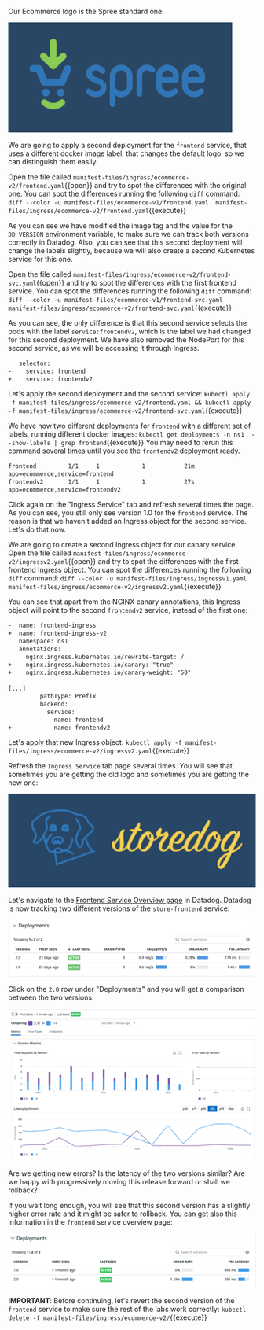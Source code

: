 Our Ecommerce logo is the Spree standard one:

![Screenshot of the Spree logo](./assets/spree_logo.png)

We are going to apply a second deployment for the `frontend` service, that uses a different docker image label, that changes the default logo, so we can distinguish them easily.

Open the file called `manifest-files/ingress/ecommerce-v2/frontend.yaml`{{open}} and try to spot the differences with the original one. You can spot the differences running the following `diff` command: `diff --color -u manifest-files/ecommerce-v1/frontend.yaml  manifest-files/ingress/ecommerce-v2/frontend.yaml`{{execute}}

As you can see we have modified the image tag and the value for the `DD_VERSION` environment variable, to make sure we can track both versions correctly in Datadog. Also, you can see that this second deployment will change the labels slightly, because we will also create a second Kubernetes service for this one.

Open the file called `manifest-files/ingress/ecommerce-v2/frontend-svc.yaml`{{open}} and try to spot the differences with the first frontend service. You can spot the differences running the following `diff` command: `diff --color -u manifest-files/ecommerce-v1/frontend-svc.yaml  manifest-files/ingress/ecommerce-v2/frontend-svc.yaml`{{execute}}

As you can see, the only difference is that this second service selects the pods with the label `service:frontendv2`, which is the label we had changed for this second deployment. We have also removed the NodePort for this second service, as we will be accessing it through Ingress.

```
   selector:
-    service: frontend
+    service: frontendv2
```

Let's apply the second deployment and the second service: `kubectl apply -f manifest-files/ingress/ecommerce-v2/frontend.yaml && kubectl apply -f manifest-files/ingress/ecommerce-v2/frontend-svc.yaml`{{execute}}

We have now two different deployments for `frontend` with a different set of labels, running different docker images: `kubectl get deployments -n ns1  --show-labels | grep frontend`{{execute}} You may need to rerun this command several times until you see the `frontendv2` deployment ready.

```
frontend         1/1     1            1           21m   app=ecommerce,service=frontend
frontendv2       1/1     1            1           27s   app=ecommerce,service=frontendv2
```

Click again on the "Ingress Service" tab and refresh several times the page. As you can see, you still only see version 1.0 for the `frontend` service. The reason is that we haven't added an Ingress object for the second service. Let's do that now.

We are going to create a second Ingress object for our canary service. Open the file called `manifest-files/ingress/ecommerce-v2/ingressv2.yaml`{{open}} and try to spot the differences with the first frontend Ingress object. You can spot the differences running the following `diff` command: `diff --color -u manifest-files/ingress/ingressv1.yaml  manifest-files/ingress/ecommerce-v2/ingressv2.yaml`{{execute}}

You can see that apart from the  NGINX canary annotations, this Ingress object will point to the second `frontendv2` service, instead of the first one:

```
-  name: frontend-ingress
+  name: frontend-ingress-v2 
   namespace: ns1
   annotations:
     nginx.ingress.kubernetes.io/rewrite-target: /
+    nginx.ingress.kubernetes.io/canary: "true"
+    nginx.ingress.kubernetes.io/canary-weight: "50"

[...]
         pathType: Prefix
         backend:
           service:
-            name: frontend
+            name: frontendv2
```

Let's apply that new Ingress object: `kubectl apply -f manifest-files/ingress/ecommerce-v2/ingressv2.yaml`{{execute}}

Refresh the `Ingress Service` tab page several times. You will see that sometimes you are getting the old logo and sometimes you are getting the new one:

![Screenshot of new logo](./assets/storedog_logo.png)

Let's navigate to the [Frontend Service Overview page](https://app.datadoghq.com/apm/service/store-frontend/) in Datadog. Datadog is now tracking two different versions of the `store-frontend` service:

![Screenshot of frontend service overview page with two versions](./assets/frontend_service_page_v2.png)

Click on the `2.0` row under "Deployments" and you will get a comparison between the two versions:

![Screenshot of frontend service comparison between version 1.0 and version 2.0](./assets/frontend_service_comparison.png)

Are we getting new errors? Is the latency of the two versions similar? Are we happy with progressively moving this release forward or shall we rollback?

If you wait long enough, you will see that this second version has a slightly higher error rate and it might be safer to rollback. You can get also this information in the `frontend` service overview page:

![Screenshot of frontend service comparison for error rates](./assets/frontend_error_rate.png)

**IMPORTANT**: Before continuing, let's revert the second version of the `frontend` service to make sure the rest of the labs work correctly: `kubectl delete -f manifest-files/ingress/ecommerce-v2/`{{execute}}
